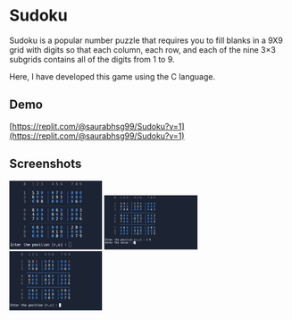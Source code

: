 
# Sudoku

Sudoku is a popular number puzzle that requires you to fill blanks in a 9X9 grid with digits so that each column, each row, and each of the nine 3×3 subgrids contains all of the digits from 1 to 9.

Here, I have developed this game using the C language.



## Demo

[https://replit.com/@saurabhsg99/Sudoku?v=1](https://replit.com/@saurabhsg99/Sudoku?v=1)


## Screenshots
<p float = "left">
  
<img src = "Screenshot 2023-07-25 235548.png" width="33%"  alt = "Screenshots">
<img src = "Screenshot 2023-07-26 000420.png" width="33%"  alt = "Screenshots">
<img src = "Screenshot 2023-07-26 000430.png" width="33%" alt = "Screenshots">
</p>

